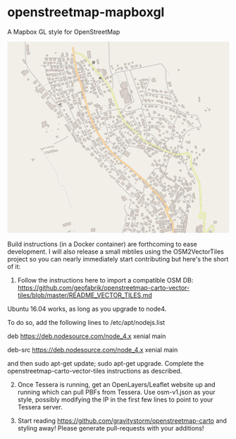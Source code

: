 # openstreetmap-mapboxgl
A Mapbox GL style for OpenStreetMap

![Screenshot](screenshot.png "Screenshot")

Build instructions (in a Docker container) are forthcoming to ease development. I will also release a small mbtiles using the OSM2VectorTiles project so you can nearly immediately start contributing but here's the short of it:

1) Follow the instructions here to import a compatible OSM DB: https://github.com/geofabrik/openstreetmap-carto-vector-tiles/blob/master/README_VECTOR_TILES.md

 Ubuntu 16.04 works, as long as you upgrade to node4.

 To do so, add the following lines to /etc/apt/nodejs.list

 deb https://deb.nodesource.com/node_4.x xenial main

 deb-src https://deb.nodesource.com/node_4.x xenial main

 and then sudo apt-get update; sudo apt-get upgrade. Complete the openstreetmap-carto-vector-tiles instructions as described.

2) Once Tessera is running, get an OpenLayers/Leaflet website up and running which can pull PBFs from Tessera. Use osm-v1.json as your style, possibly modifying the IP in the first few lines to point to your Tessera server.

3) Start reading https://github.com/gravitystorm/openstreetmap-carto and styling away! Please generate pull-requests with your additions!
